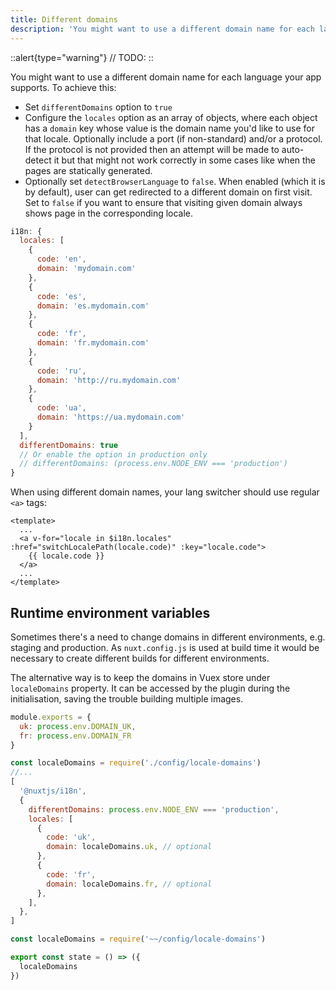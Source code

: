 ```yaml
---
title: Different domains
description: 'You might want to use a different domain name for each language your app supports. To achieve this:'
---
```


::alert{type="warning"}
// TODO:
::

You might want to use a different domain name for each language your app supports. To achieve this:

- Set `differentDomains` option to `true`
- Configure the `locales` option as an array of objects, where each object has a `domain` key whose value is the domain name you'd like to use for that locale. Optionally include a port (if non-standard) and/or a protocol. If the protocol is not provided then an attempt will be made to auto-detect it but that might not work correctly in some cases like when the pages are statically generated.
- Optionally set `detectBrowserLanguage` to `false`. When enabled (which it is by default), user can get redirected to a different domain on first visit. Set to `false` if you want to ensure that visiting given domain always shows page in the corresponding locale.

```js {}[nuxt.config.js]
i18n: {
  locales: [
    {
      code: 'en',
      domain: 'mydomain.com'
    },
    {
      code: 'es',
      domain: 'es.mydomain.com'
    },
    {
      code: 'fr',
      domain: 'fr.mydomain.com'
    },
    {
      code: 'ru',
      domain: 'http://ru.mydomain.com'
    },
    {
      code: 'ua',
      domain: 'https://ua.mydomain.com'
    }
  ],
  differentDomains: true
  // Or enable the option in production only
  // differentDomains: (process.env.NODE_ENV === 'production')
}
```

When using different domain names, your lang switcher should use regular `<a>` tags:

```vue
<template>
  ...
  <a v-for="locale in $i18n.locales" :href="switchLocalePath(locale.code)" :key="locale.code">
    {{ locale.code }}
  </a>
  ...
</template>
```

## Runtime environment variables

Sometimes there's a need to change domains in different environments, e.g. staging and production.
As `nuxt.config.js` is used at build time it would be necessary to create different builds for different environments.

The alternative way is to keep the domains in Vuex store under `localeDomains` property. It can be accessed by the plugin
during the initialisation, saving the trouble building multiple images.

```js {}[config/locale-domains.js]
module.exports = {
  uk: process.env.DOMAIN_UK,
  fr: process.env.DOMAIN_FR
}
```

```js {}[nuxt.config.js]
const localeDomains = require('./config/locale-domains')
//...
[
  '@nuxtjs/i18n',
  {
    differentDomains: process.env.NODE_ENV === 'production',
    locales: [
      {
        code: 'uk',
        domain: localeDomains.uk, // optional
      },
      {
        code: 'fr',
        domain: localeDomains.fr, // optional
      },
    ],
  },
]
```

```js {}[store/index.js]
const localeDomains = require('~~/config/locale-domains')

export const state = () => ({
  localeDomains
})
```
